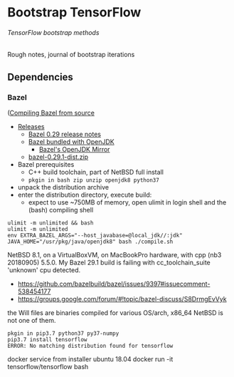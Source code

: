 # Bootstrap TensorFlow

###### TensorFlow bootstrap methods

Rough notes, journal of bootstrap iterations

## Dependencies

### Bazel

([Compiling Bazel from source](https://docs.bazel.build/versions/master/install-compile-source.html)

* [Releases](https://github.com/bazelbuild/bazel/releases)
  * [Bazel 0.29 release notes](https://blog.bazel.build/2019/08/27/bazel-0.29.0.html)
  * [Bazel bundled with OpenJDK](https://github.com/bazelbuild/bazel/releases)
    * [Bazel's OpenJDK Mirror](https://mirror.bazel.build/openjdk/azul-zulu12.2.3-ca-jdk12.0.1/zsrc12.2.3-jdk12.0.1.zip)
  * [bazel-0.29.1-dist.zip](https://github.com/bazelbuild/bazel/releases/download/0.29.1/bazel-0.29.1-dist.zip)
* Bazel prerequisites
  * C++ build toolchain, part of NetBSD full install
  * ` pkgin in bash zip unzip openjdk8 python37 `
* unpack the distribution archive
* enter the distribution directory, execute build:
  * expect to use ~750MB of memory, open ulimit in login shell and the (bash) compiling shell
```
ulimit -m unlimited && bash
ulimit -m unlimited
env EXTRA_BAZEL_ARGS="--host_javabase=@local_jdk//:jdk" JAVA_HOME="/usr/pkg/java/openjdk8" bash ./compile.sh
```

NetBSD 8.1, on a VirtualBoxVM, on MacBookPro hardware, with cpp (nb3 20180905) 5.5.0.
My Bazel 29.1 build is failing with cc_toolchain_suite 'unknown' cpu detected.
* https://github.com/bazelbuild/bazel/issues/9397#issuecomment-538454177
* https://groups.google.com/forum/#!topic/bazel-discuss/S8DrmgEvVyk


the Will files are binaries compiled for various OS/arch, x86_64 NetBSD is not one of them.
```
pkgin in pip3.7 python37 py37-numpy
pip3.7 install tensorflow
ERROR: No matching distribution found for tensorflow
```

docker service from installer ubuntu 18.04
docker run -it tensorflow/tensorflow bash




